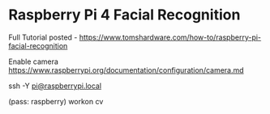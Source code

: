 # Raspberry Pi 4 Facial Recognition



Full Tutorial posted - https://www.tomshardware.com/how-to/raspberry-pi-facial-recognition

Enable camera
https://www.raspberrypi.org/documentation/configuration/camera.md


ssh -Y pi@raspberrypi.local

(pass: raspberry)
workon cv
